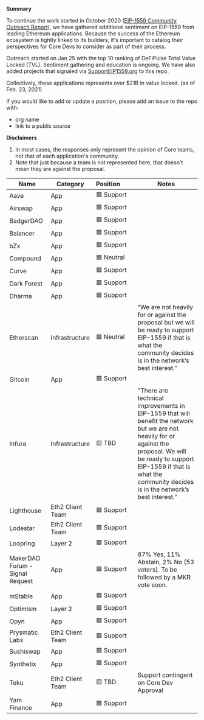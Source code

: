 **Summary**

To continue the work started in October 2020 ([EIP-1559 Community Outreach Report](https://medium.com/ethereum-cat-herders/eip-1559-community-outreach-report-aa18be0666b5)), we have gathered additional sentiment on EIP-1559 from leading Ethereum applications. Because the success of the Ethereum ecosystem is tightly linked to its builders, it's important to catalog their perspectives for Core Devs to consider as part of their process.

Outreach started on Jan 25 with the top 10 ranking of DeFiPulse Total Value Locked (TVL). Sentiment gathering and education is ongoing. We have also added projects that signaled via [SupportEIP1559.org](https://supporteip1559.org/) to this repo.

Collectively, these applications represents over $21B in value locked. (as of Feb. 23, 2021)

If you would like to add or update a position, please add an issue to the repo with:

- org name
- link to a public source

**Disclaimers**

1. In most cases, the responses only represent the opinion of Core teams, not that of each application's community. 
2. Note that just because a team is not represented here, that doesn't mean they are against the proposal.

Name	|	Category	|	Position&nbsp;&nbsp;&nbsp;&nbsp;&nbsp;&nbsp;&nbsp;	|	Notes
---	|	---	|	---	|	---
Aave	|	App	|	🟩 Support	|	
Airswap	|	App	|	🟩 Support	|	
BadgerDAO	|	App	|	🟩 Support	|	
Balancer	|	App	|	🟩 Support	|	
bZx	|	App	|	🟩 Support	|	
Compound	|	App	|	🟦 Neutral	|	
Curve	|	App	|	🟩 Support	|	
Dark Forest	|	App	|	🟩 Support	|	
Dharma	|	App	|	🟩 Support	|	
Etherscan	|	Infrastructure	|	🟦 Neutral	|	“We are not heavily for or against the proposal but we will be ready to support EIP-1559 if that is what the community decides is in the network’s best interest.”
Gitcoin	|	App	|	🟩 Support	|	
Infura	|	Infrastructure	|	🟨 TBD	|	"There are technical improvements in EIP-1559 that will benefit the network but we are not heavily for or against the proposal. We will be ready to support EIP-1559 if that is what the community decides is in the network’s best interest."
Lighthouse	|	Eth2 Client Team	|	🟩 Support	|	
Lodestar	|	Eth2 Client Team	|	🟩 Support	|	
Loopring	|	Layer 2	|	🟩 Support	|	
MakerDAO Forum - Signal Request	|	App	|	🟩 Support	|	87% Yes, 11% Abstain, 2% No (53 voters). To be followed by a MKR vote soon.
mStable	|	App	|	🟩 Support	|	
Optimism	|	Layer 2	|	🟩 Support	|	
Opyn	|	App	|	🟩 Support	|	
Prysmatic Labs	|	Eth2 Client Team	|	🟩 Support	|	
Sushiswap	|	App	|	🟩 Support	|	
Synthetix	|	App	|	🟩 Support	|	
Teku	|	Eth2 Client Team	|	🟨 TBD	|	Support contingent on Core Dev Approval
Yam Finance	|	App	|	🟩 Support	|	
